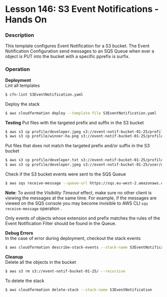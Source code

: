 # Lesson 146: S3 Event Notifications - Hands On

### Description

This template configures Event Notification for a S3 bucket.
The Event Notification Configuration send messages to an SQS Queue when ever a object is PUT into the bucket with a specific pprefix is surfix.

### Operation

**Deployment**  
Lint all templates

```bash
$ cfn-lint S3EventNotification.yaml
```

Deploy the stack

```bash
$ aws cloudformation deploy --template-file S3EventNotification.yaml  --stack-name S3EventNotification
```

**Testing**
Put files with the targeted prefix and suffix in the S3 bucket

```bash
$ aws s3 cp profile/developer.jpeg s3://event-notif-bucket-01-25/profile/developer.jpeg
$ aws s3 cp profile/winner-ha.png s3://event-notif-bucket-01-25/profile/winner-ha.png
```

Put files that does not match the targeted prefix and/or suffix in the S3 bucket

```bash
$ aws s3 cp profile/developer.txt s3://event-notif-bucket-01-25/profile/developer.txt
$ aws s3 cp profile/developer.jpeg s3://event-notif-bucket-01-25/user/developer.jpeg
```

Check if the S3 bucket events were sent to the SQS Queue

```bash
$ aws sqs receive-message --queue-url https://sqs.eu-west-2.amazonaws.com/314146339647/S3EventMessages  --max-number-of-messages 10 --wait-time-seconds 20 > messages.json
```

**Note**: To avoid the _Visibility Timeout_ effect, make sure no other client is viewing the messages at the same time. For example, if the messages are viewed on the SQS console you may become invisible to AWS CLI `sqs receive-message` operation .

Only events of objects whose extension and prefix matches the rules of the Event Notification Filter should be found in the Queue.

**Debug Errors**  
In the case of error during deployment, checkout the stack events

```bash
$ aws cloudformation describe-stack-events --stack-name S3EventNotification > events.json
```

**Cleanup**  
Delete all the objects in the bucket

```bash
$ aws s3 rm s3://event-notif-bucket-01-25/ --recursive
```

To delete the stack

```bash
$ aws cloudformation delete-stack --stack-name S3EventNotification
```
